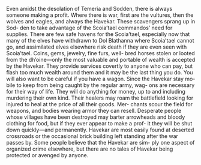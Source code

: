 Even amidst the desolation of Temeria and Sodden, there is always someone making a profit. Where there is war, first are the vultures, then the wolves and eagles, and always the Havekar. These scavengers sprang up in Sod- den to take advantage of the Scoia’tael commandos’ need for supplies. There are few safe havens for the Scoia’tael, especially now that many of the elves have withdrawn to Dol Blathanna where Scoia’tael cannot go, and assimilated elves elsewhere risk death if they are even seen with Scoia’tael. Coins, gems, jewelry, fine furs, well- bred horses stolen or looted from the dh’oine—only the most valuable and portable of wealth is accepted by the Havekar. They provide services covertly to anyone who can pay, but flash too much wealth around them and it may be the last thing you do. You will also want to be careful if you have a wagon. Since the Havekar stay mo- bile to keep from being caught by the regular army, wag- ons are necessary for their way of life. They will do anything for money, up to and including murdering their own kind. Their healers may roam the battlefield looking for injured to heal at the price of all their goods. Mer- chants scour the field for weapons, and bodies wearing armor they can resell. Desperate people whose villages have been destroyed may barter arrowheads and bloody clothing for food, but if they ever appear to make a prof- it they will be shut down quickly—and permanently. Havekar are most easily found at deserted crossroads or the occasional brick building left standing after the war passes by. Some people believe that the Havekar are sim- ply one aspect of organized crime elsewhere, but there are no tales of Havekar being protected or avenged by anyone.